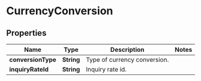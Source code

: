 

# CurrencyConversion

## Properties

Name | Type | Description | Notes
------------ | ------------- | ------------- | -------------
**conversionType** | **String** | Type of currency conversion. | 
**inquiryRateId** | **String** | Inquiry rate id. | 



